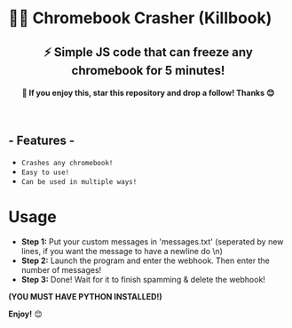 # 🏴‍☠️ Chromebook Crasher (Killbook)
<h2 align="center">⚡ Simple JS code that can freeze any chromebook for 5 minutes!</h3>
<h4 align="center">🌟 If you enjoy this, star this repository and drop a follow! Thanks 😊</h3>
<br />
<h2 align="left">- Features -</h3>

* `Crashes any chromebook! `
* `Easy to use! `
* `Can be used in multiple ways! `

# Usage
- **Step 1:** Put your custom messages in 'messages.txt' (seperated by new lines, if you want the message to have a newline do \n)
- **Step 2:** Launch the program and enter the webhook. Then enter the number of messages!
- **Step 3:** Done! Wait for it to finish spamming & delete the webhook!

**(YOU MUST HAVE PYTHON INSTALLED!)**

**Enjoy!** 😊

